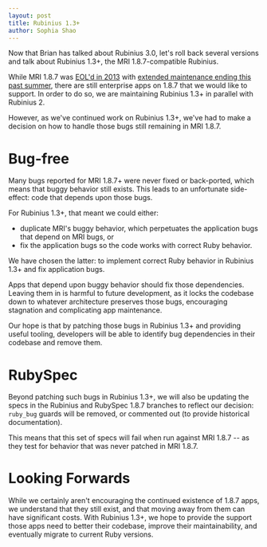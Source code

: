 ```yaml
---
layout: post
title: Rubinius 1.3+
author: Sophia Shao
---
```


Now that Brian has talked about Rubinius 3.0, let's roll back several versions and talk about Rubinius 1.3+, the MRI 1.8.7-compatible Rubinius.

While MRI 1.8.7 was [EOL'd in 2013](https://www.ruby-lang.org/en/news/2013/06/30/we-retire-1-8-7/) with [extended maintenance ending this past summer](https://www.ruby-lang.org/en/news/2014/07/01/eol-for-1-8-7-and-1-9-2/), there are still enterprise apps on 1.8.7 that we would like to support. In order to do so, we are maintaining Rubinius 1.3+ in parallel with Rubinius 2.

However, as we've continued work on Rubinius 1.3+,  we've had to make a decision on how to handle those bugs still remaining in MRI 1.8.7.

# Bug-free

Many bugs reported for MRI 1.8.7+ were never fixed or back-ported, which means that buggy behavior still exists. This leads to an unfortunate side-effect: code that depends upon those bugs.

For Rubinius 1.3+, that meant we could either:

* duplicate MRI's buggy behavior, which perpetuates the application bugs that depend on MRI bugs, or
* fix the application bugs so the code works with correct Ruby behavior.

We have chosen the latter: to implement correct Ruby behavior in Rubinius 1.3+ and fix application bugs.

Apps that depend upon buggy behavior should fix those dependencies. Leaving them in is harmful to future development, as it locks the codebase down to whatever architecture preserves those bugs, encouraging stagnation and complicating app maintenance.

Our hope is that by patching those bugs in Rubinius 1.3+ and providing useful tooling, developers will be able to identify bug dependencies in their codebase and remove them.

# RubySpec

Beyond patching such bugs in Rubinius 1.3+, we will also be updating the specs in the Rubinius and RubySpec 1.8.7 branches to reflect our decision: `ruby_bug` guards will be removed, or commented out (to provide historical documentation).

This means that this set of specs will fail when run against MRI 1.8.7 -- as they test for behavior that was never patched in MRI 1.8.7.

# Looking Forwards

While we certainly aren't encouraging the continued existence of 1.8.7 apps, we understand that they still exist, and that moving away from them can have significant costs. With Rubinius 1.3+, we hope to provide the support those apps need to better their codebase, improve their maintainability, and eventually migrate to current Ruby versions.
